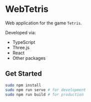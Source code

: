 # WebTetris

Web application for the game `Tetris`.

Developed via:
- TypeScript
- Three.js
- React
- Other packages

## Get Started

```bash
sudo npm install
sudo npm run serve # for development
sudo npm run build # for production
```
